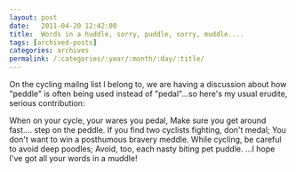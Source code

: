 ```yaml
---
layout: post
date:	2011-04-20 12:42:00
title:  Words in a huddle, sorry, puddle, sorry, muddle....
tags: [archived-posts]
categories: archives
permalink: /:categories/:year/:month/:day/:title/
---
```

On the cycling mailng list I belong to, we are having a discussion about how "peddle" is often being used instead of "pedal"...so here's my usual erudite, serious contribution:

When on your cycle, your wares you pedal,
Make sure you get around fast.... step on the peddle.
If you find two cyclists fighting, don't medal;
You don't want to win a posthumous bravery meddle.
While cycling, be careful to avoid deep poodles;
Avoid, too, each nasty biting pet  puddle.
...I hope I've got all your words in a muddle!
